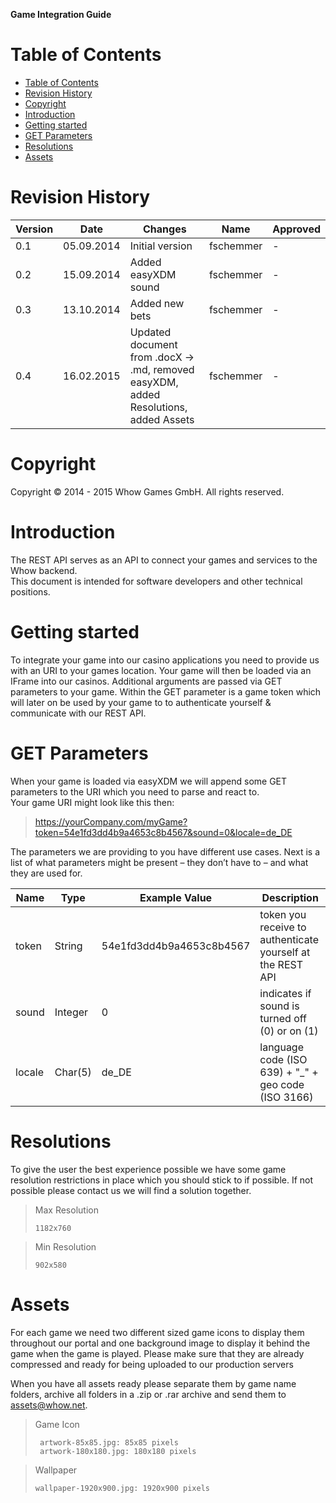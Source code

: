 **Game Integration Guide**

Table of Contents
=================

- [Table of Contents](#table-of-contents)
- [Revision History](#revision-history)
- [Copyright](#copyright)
- [Introduction](#introduction)
- [Getting started](#getting-started)
- [GET Parameters](#get-parameters)
- [Resolutions](#resolutions)
- [Assets](#assets)

Revision History
================

| **Version** | **Date**   | **Changes**                                        | **Name**  | **Approved** |
|-------------|------------|----------------------------------------------------|-----------|--------------|
| 0.1      | 05.09.2014 | Initial version | fschemmer | -            |
| 0.2       | 15.09.2014 | Added easyXDM sound | fschemmer | -            |
| 0.3       | 13.10.2014 | Added new bets | fschemmer | -            |
| 0.4       | 16.02.2015 | Updated document from .docX -> .md, removed easyXDM, added Resolutions, added Assets | fschemmer | -        |

Copyright
=========

Copyright © 2014 - 2015 Whow Games GmbH. All rights reserved.

Introduction
============

The REST API serves as an API to connect your games and services to the Whow backend.  
This document is intended for software developers and other technical positions.

Getting started
===============

To integrate your game into our casino applications you need to provide us with an URI to your games location. Your game will then be loaded via an IFrame into our casinos. Additional arguments are passed via GET parameters to your game. Within the GET parameter is a game token which will later on be used by your game to to authenticate yourself & communicate with our REST API.

GET Parameters
==============
When your game is loaded via easyXDM we will append some GET parameters to the URI which you need to parse and react to.  
Your game URI might look like this then:

>https://yourCompany.com/myGame?token=54e1fd3dd4b9a4653c8b4567&sound=0&locale=de_DE

The parameters we are providing to you have different use cases. Next is a list of what parameters might be present – they don’t have to – and what they are used for.

| **Name** | **Type** | **Example Value**        | **Description**      |
|----------|----------|--------------------------|----------------------|
| token | String   | 54e1fd3dd4b9a4653c8b4567 | token you receive to authenticate yourself at the REST API |
| sound | Integer | 0 | indicates if sound is turned off (0) or on (1) |
| locale | Char(5) | de_DE | language code (ISO 639) + \"\_\" + geo code (ISO 3166) |

Resolutions
==========
To give the user the best experience possible we have some game resolution restrictions in place which you should stick to if possible. If not possible please contact us we will find a solution together.

> Max Resolution
>
>     1182x760

> Min Resolution
>
>     902x580

Assets
======
For each game we need two different sized game icons to display them throughout our portal and one background image to display it behind the game when the game is played. Please make sure that they are already compressed and ready for being uploaded to our production servers

When you have all assets ready please separate them by game name folders, archive all folders in a .zip or .rar archive and send them to <assets@whow.net>.

> Game Icon
>
>      artwork-85x85.jpg: 85x85 pixels
>      artwork-180x180.jpg: 180x180 pixels

> Wallpaper
> 
>     wallpaper-1920x900.jpg: 1920x900 pixels
